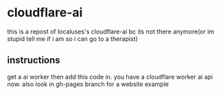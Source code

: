 # cloudflare-ai
this is a repost of localuses's cloudflare-ai bc its not there anymore(or im stupid tell me if i am so i can go to a therapist)

## instructions
get a ai worker then add this code in. you have a cloudflare worker ai api now. 
also look in gh-pages branch for a website example
